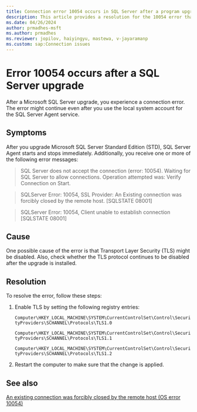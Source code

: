 ```yaml
---
title: Connection error 10054 occurs in SQL Server after a program upgrade
description: This article provides a resolution for the 10054 error that you might experience after you upgrade SQL Server.
ms.date: 04/26/2024
author: prmadhes-msft
ms.author: prmadhes
ms.reviewer: jopilov, haiyingyu, mastewa, v-jayaramanp
ms.custom: sap:Connection issues
---
```


# Error 10054 occurs after a SQL Server upgrade

After a Microsoft SQL Server upgrade, you experience a connection error. The error might continue even after you use the local system account for the SQL Server Agent service.

## Symptoms

After you upgrade Microsoft SQL Server Standard Edition (STD), SQL Server Agent starts and stops immediately. Additionally, you receive one or more of the following error messages:

> SQL Server does not accept the connection (error: 10054). Waiting for SQL Server to allow connections. Operation attempted was: Verify Connection on Start.

> SQLServer Error: 10054, SSL Provider: An Existing connection was forcibly closed by the remote host. [SQLSTATE 08001]

> SQLServer Error: 10054, Client unable to establish connection [SQLSTATE 08001]

## Cause

One possible cause of the error is that Transport Layer Security (TLS) might be disabled. Also, check whether the TLS protocol continues to be disabled after the upgrade is installed.

## Resolution

To resolve the error, follow these steps:

1. Enable TLS by setting the following registry entries:

    `Computer\HKEY_LOCAL_MACHINE\SYSTEM\CurrentControlSet\Control\SecurityProviders\SCHANNEL\Protocols\TLS1.0`

    `Computer\HKEY_LOCAL_MACHINE\SYSTEM\CurrentControlSet\Control\SecurityProviders\SCHANNEL\Protocols\TLS1.1`

    `Computer\HKEY_LOCAL_MACHINE\SYSTEM\CurrentControlSet\Control\SecurityProviders\SCHANNEL\Protocols\TLS1.2`

1. Restart the computer to make sure that the change is applied.

## See also

[An existing connection was forcibly closed by the remote host (OS error 10054)](tls-exist-connection-closed.md)
